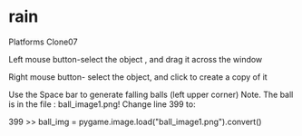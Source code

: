 # rain
Platforms Clone07

Left mouse button-select the object , and drag it across the window

Right mouse button- select the object, and click to create a copy of it

Use the Space bar to generate falling balls (left upper corner)
Note. The ball is in the  file : ball_image1.png!
Change line 399 to:

399 >> ball_img = pygame.image.load("ball_image1.png").convert()
